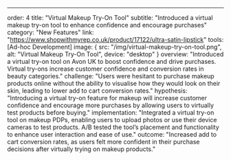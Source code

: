 ---
order: 4
title: "Virtual Makeup Try-On Tool"
subtitle: "Introduced a virtual makeup try-on tool to enhance confidence and encourage purchases"
category: "New Features"
link: "https://www.shopwithmyrep.co.uk/product/17122/ultra-satin-lipstick"
tools: [Ad-hoc Development]
image: {
    src: "/img/virtual-makeup-try-on-tool.png",
    alt: "Virtual Makeup Try-On Tool",
    device: "desktop"
}
overview: "Introduced a virtual try-on tool on Avon UK to boost confidence and drive purchases. Virtual try-ons increase customer confidence and conversion rates in beauty categories."
challenge: "Users were hesitant to purchase makeup products online without the ability to visualise how they would look on their skin, leading to lower add to cart conversion rates."
hypothesis: "Introducing a virtual try-on feature for makeup will increase customer confidence and encourage more purchases by allowing users to virtually test products before buying."
implementation: "Integrated a virtual try-on tool on makeup PDPs, enabling users to upload photos or use their device cameras to test products. A/B tested the tool’s placement and functionality to enhance user interaction and ease of use."
outcome: "Increased add to cart conversion rates, as users felt more confident in their purchase decisions after virtually trying on makeup products."